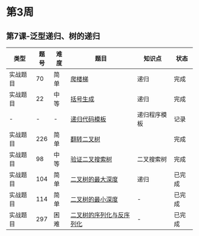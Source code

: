 # 第3周
## 第7课-泛型递归、树的递归
|类型|题号|难度|题目|知识点|状态|
|---|---|---|---|---|---|
|实战题目|70|简单|[爬楼梯](../Week_01/climbStairs)|递归|完成|
|实战题目|22|中等|[括号生成](../Week_02/generateParenthesis)|递归|完成|
|-|-|-|[递归代码模板](./recursionTemplate)|递归程序模板|记录|
|实战题目|226|简单|[翻转二叉树](./invertBinaryTree)||完成|
|实战题目|98|中等|[验证二叉搜索树](./validateBinarySearchTree)|二叉搜索树|完成|
|实战题目|104|简单|[二叉树的最大深度](../Week_02/maxDepthOfBinaryTree)|递归|已完成|
|实战题目|114|简单|[二叉树的最小深度](../Week_02/minimumDepthOfBinaryTree)|-|已完成|
|实战题目|297|困难|[二叉树的序列化与反序列化](./serializeAndDeserializeBinaryTree)|-|已完成|
